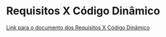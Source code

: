 # Requisitos X Código Dinâmico

[Link para o documento dos Requisitos X Código Dinâmico](https://docs.google.com/document/d/1iAMOvPXZyZRHANIWVFHCvGZLWB44Mbz7EMYQeblpDAM/edit?usp=sharing)